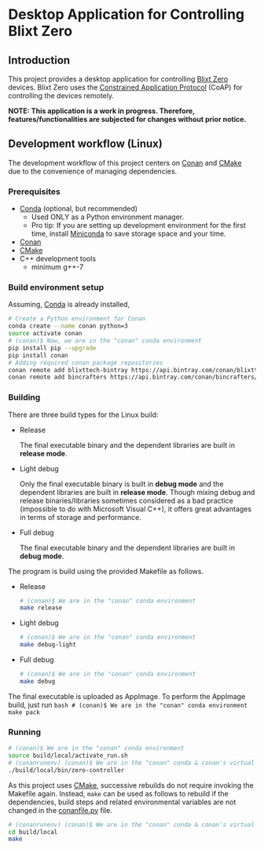 # Desktop Application for Controlling Blixt Zero

## Introduction
This project provides a desktop application for controlling [Blixt Zero](https://blixt.tech/) devices.
Blixt Zero uses the [Constrained Application Protocol](https://tools.ietf.org/html/rfc7252) (CoAP) for controlling the devices remotely. 

**NOTE: This application is a work in progress. Therefore, features/functionalities are subjected for changes without prior notice.**

## Development workflow (Linux)

The development workflow of this project centers on [Conan](https://conan.io/) and [CMake](https://cmake.org/) due to the convenience of managing dependencies.

### Prerequisites

- [Conda](https://docs.conda.io/) (optional, but recommended)
    - Used ONLY as a Python environment manager.
    - Pro tip: If you are setting up development environment for the first time, install [Miniconda](https://docs.conda.io/en/latest/miniconda.html) to save storage space and your time. 
- [Conan](https://conan.io/)
- [CMake](https://cmake.org/)
- C++ development tools
    - minimum g++-7 

### Build environment setup
    
Assuming, [Conda](https://docs.conda.io/) is already installed, 

```bash
# Create a Python environment for Conan 
conda create --name conan python=3 
source activate conan
# (conan)$ Now, we are in the "conan" conda environment
pip install pip --upgrade
pip install conan
# Adding required conan package repositories
conan remote add blixttech-bintray https://api.bintray.com/conan/blixttech/conan-packages
conan remote add bincrafters https://api.bintray.com/conan/bincrafters/public-conan
```

### Building

There are three build types for the Linux build:
- Release

  The final executable binary and the dependent libraries are built in **release mode**.  

- Light debug

  Only the final executable binary is built in **debug mode** and the dependent libraries are built in **release mode**.
  Though mixing debug and release binaries/libraries sometimes considered as a bad practice (impossible to do with Microsoft Visual C++), it offers great advantages in terms of storage and performance.  

- Full debug

  The final executable binary and the dependent libraries are built in **debug mode**.

The program is build using the provided Makefile as follows.


- Release

    ```bash
    # (conan)$ We are in the "conan" conda environment
    make release
    ```

- Light debug

    ```bash
    # (conan)$ We are in the "conan" conda environment
    make debug-light
    ```

- Full debug

    ```bash
    # (conan)$ We are in the "conan" conda environment
    make debug
    ```

The final executable is uploaded as AppImage. To perform the AppImage build, just run
    ```bash
    # (conan)$ We are in the "conan" conda environment
    make pack
    ```

### Running


```bash
# (conan)$ We are in the "conan" conda environment
source build/local/activate_run.sh
# (conanrunenv) (conan)$ We are in the "conan" conda & conan's virtual run environment
./build/local/bin/zero-controller
```

As this project uses [CMake](https://cmake.org/), successive rebuilds do not require invoking the Makefile again. Instead, ``make`` can be used as follows to rebuild if the dependencies, build steps and related environmental variables are not changed in the [conanfile.py](conanfile.py) file. 

```bash
# (conanrunenv) (conan)$ We are in the "conan" conda & conan's virtual run environment
cd build/local
make
```
